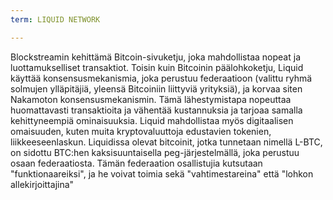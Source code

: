```yaml
---
term: LIQUID NETWORK

---
```

Blockstreamin kehittämä Bitcoin-sivuketju, joka mahdollistaa nopeat ja luottamukselliset transaktiot. Toisin kuin Bitcoinin päälohkoketju, Liquid käyttää konsensusmekanismia, joka perustuu federaatioon (valittu ryhmä solmujen ylläpitäjiä, yleensä Bitcoiniin liittyviä yrityksiä), ja korvaa siten Nakamoton konsensusmekanismin. Tämä lähestymistapa nopeuttaa huomattavasti transaktioita ja vähentää kustannuksia ja tarjoaa samalla kehittyneempiä ominaisuuksia. Liquid mahdollistaa myös digitaalisen omaisuuden, kuten muita kryptovaluuttoja edustavien tokenien, liikkeeseenlaskun. Liquidissa olevat bitcoinit, jotka tunnetaan nimellä L-BTC, on sidottu BTC:hen kaksisuuntaisella peg-järjestelmällä, joka perustuu osaan federaatiosta. Tämän federaation osallistujia kutsutaan "funktionaareiksi", ja he voivat toimia sekä "vahtimestareina" että "lohkon allekirjoittajina"